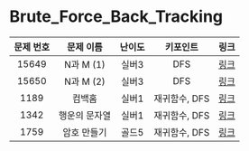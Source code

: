 # Brute_Force_Back_Tracking


|문제 번호|문제 이름|난이도|키포인트|링크|
|:---:|:---:|:---:|:---:|:---:|
|15649|N과 M (1)|실버3|DFS|[링크](https://github.com/Ian0121/baekjoon/blob/main/solution/Brute_Force_Back_Tracking/15649.cpp)|
|15650|N과 M (2)|실버3|DFS|[링크](https://github.com/Ian0121/baekjoon/blob/main/solution/Brute_Force_Back_Tracking/15650.cpp)|
|1189|컴백홈|실버1|재귀함수, DFS|[링크](https://github.com/Ian0121/baekjoon/blob/main/solution/Brute_Force_Back_Tracking/1189.cpp)|
|1342|행운의 문자열|실버1|재귀함수, DFS|[링크](https://github.com/Ian0121/baekjoon/blob/main/solution/Brute_Force_Back_Tracking/1342.cpp)|
|1759|암호 만들기|골드5|재귀함수, DFS|[링크](https://github.com/Ian0121/baekjoon/blob/main/solution/Brute_Force_Back_Tracking/1759.cpp)|

